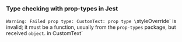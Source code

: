 ### Type checking with prop-types in Jest

`Warning: Failed prop type: CustomText: prop type \`styleOverride\` is invalid; it must be a function, usually from the `prop-types` package, but received `object`.
          in CustomText`
